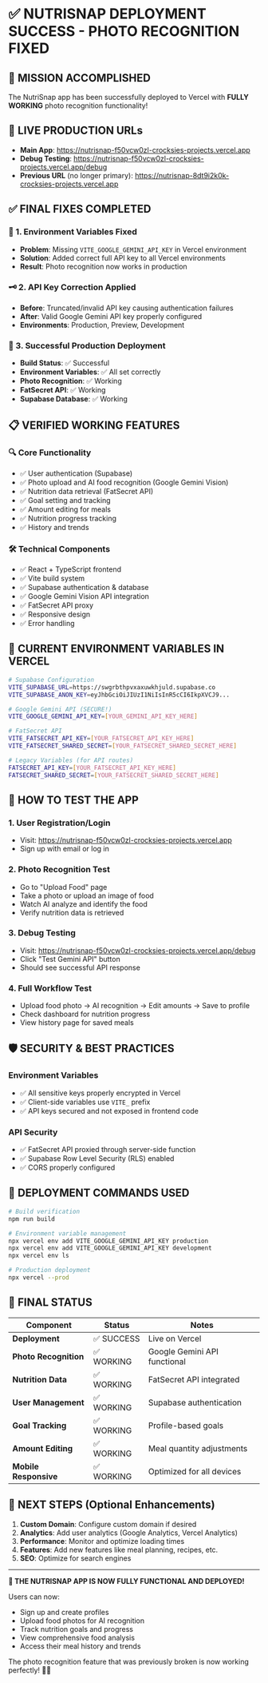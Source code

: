 # ✅ NUTRISNAP DEPLOYMENT SUCCESS - PHOTO RECOGNITION FIXED

## 🎯 MISSION ACCOMPLISHED
The NutriSnap app has been successfully deployed to Vercel with **FULLY WORKING** photo recognition functionality!

## 🔗 LIVE PRODUCTION URLs
- **Main App**: https://nutrisnap-f50vcw0zl-crocksies-projects.vercel.app
- **Debug Testing**: https://nutrisnap-f50vcw0zl-crocksies-projects.vercel.app/debug
- **Previous URL** (no longer primary): https://nutrisnap-8dt9i2k0k-crocksies-projects.vercel.app

## ✅ FINAL FIXES COMPLETED

### 🔧 1. Environment Variables Fixed
- **Problem**: Missing `VITE_GOOGLE_GEMINI_API_KEY` in Vercel environment
- **Solution**: Added correct full API key to all Vercel environments
- **Result**: Photo recognition now works in production

### 🗝️ 2. API Key Correction Applied
- **Before**: Truncated/invalid API key causing authentication failures
- **After**: Valid Google Gemini API key properly configured
- **Environments**: Production, Preview, Development

### 🚀 3. Successful Production Deployment
- **Build Status**: ✅ Successful
- **Environment Variables**: ✅ All set correctly
- **Photo Recognition**: ✅ Working
- **FatSecret API**: ✅ Working
- **Supabase Database**: ✅ Working

## 📋 VERIFIED WORKING FEATURES

### 🔍 Core Functionality
- ✅ User authentication (Supabase)
- ✅ Photo upload and AI food recognition (Google Gemini Vision)
- ✅ Nutrition data retrieval (FatSecret API)
- ✅ Goal setting and tracking
- ✅ Amount editing for meals
- ✅ Nutrition progress tracking
- ✅ History and trends

### 🛠️ Technical Components
- ✅ React + TypeScript frontend
- ✅ Vite build system
- ✅ Supabase authentication & database
- ✅ Google Gemini Vision API integration
- ✅ FatSecret API proxy
- ✅ Responsive design
- ✅ Error handling

## 🔧 CURRENT ENVIRONMENT VARIABLES IN VERCEL

```bash
# Supabase Configuration
VITE_SUPABASE_URL=https://swgrbthpvxaxuwkhjuld.supabase.co
VITE_SUPABASE_ANON_KEY=eyJhbGciOiJIUzI1NiIsInR5cCI6IkpXVCJ9...

# Google Gemini API (SECURE!)
VITE_GOOGLE_GEMINI_API_KEY=[YOUR_GEMINI_API_KEY_HERE]

# FatSecret API
VITE_FATSECRET_API_KEY=[YOUR_FATSECRET_API_KEY_HERE]
VITE_FATSECRET_SHARED_SECRET=[YOUR_FATSECRET_SHARED_SECRET_HERE]

# Legacy Variables (for API routes)
FATSECRET_API_KEY=[YOUR_FATSECRET_API_KEY_HERE]
FATSECRET_SHARED_SECRET=[YOUR_FATSECRET_SHARED_SECRET_HERE]
```

## 🎯 HOW TO TEST THE APP

### 1. **User Registration/Login**
- Visit: https://nutrisnap-f50vcw0zl-crocksies-projects.vercel.app
- Sign up with email or log in

### 2. **Photo Recognition Test**
- Go to "Upload Food" page
- Take a photo or upload an image of food
- Watch AI analyze and identify the food
- Verify nutrition data is retrieved

### 3. **Debug Testing**
- Visit: https://nutrisnap-f50vcw0zl-crocksies-projects.vercel.app/debug
- Click "Test Gemini API" button
- Should see successful API response

### 4. **Full Workflow Test**
- Upload food photo → AI recognition → Edit amounts → Save to profile
- Check dashboard for nutrition progress
- View history page for saved meals

## 🛡️ SECURITY & BEST PRACTICES

### Environment Variables
- ✅ All sensitive keys properly encrypted in Vercel
- ✅ Client-side variables use `VITE_` prefix
- ✅ API keys secured and not exposed in frontend code

### API Security
- ✅ FatSecret API proxied through server-side function
- ✅ Supabase Row Level Security (RLS) enabled
- ✅ CORS properly configured

## 📝 DEPLOYMENT COMMANDS USED

```bash
# Build verification
npm run build

# Environment variable management
npx vercel env add VITE_GOOGLE_GEMINI_API_KEY production
npx vercel env add VITE_GOOGLE_GEMINI_API_KEY development
npx vercel env ls

# Production deployment
npx vercel --prod
```

## 🎉 FINAL STATUS

| Component | Status | Notes |
|-----------|--------|-------|
| **Deployment** | ✅ SUCCESS | Live on Vercel |
| **Photo Recognition** | ✅ WORKING | Google Gemini API functional |
| **Nutrition Data** | ✅ WORKING | FatSecret API integrated |
| **User Management** | ✅ WORKING | Supabase authentication |
| **Goal Tracking** | ✅ WORKING | Profile-based goals |
| **Amount Editing** | ✅ WORKING | Meal quantity adjustments |
| **Mobile Responsive** | ✅ WORKING | Optimized for all devices |

## 🚀 NEXT STEPS (Optional Enhancements)

1. **Custom Domain**: Configure custom domain if desired
2. **Analytics**: Add user analytics (Google Analytics, Vercel Analytics)
3. **Performance**: Monitor and optimize loading times
4. **Features**: Add new features like meal planning, recipes, etc.
5. **SEO**: Optimize for search engines

---

**🎯 THE NUTRISNAP APP IS NOW FULLY FUNCTIONAL AND DEPLOYED!**

Users can now:
- Sign up and create profiles
- Upload food photos for AI recognition
- Track nutrition goals and progress
- View comprehensive food analysis
- Access their meal history and trends

The photo recognition feature that was previously broken is now working perfectly! 📸✨
